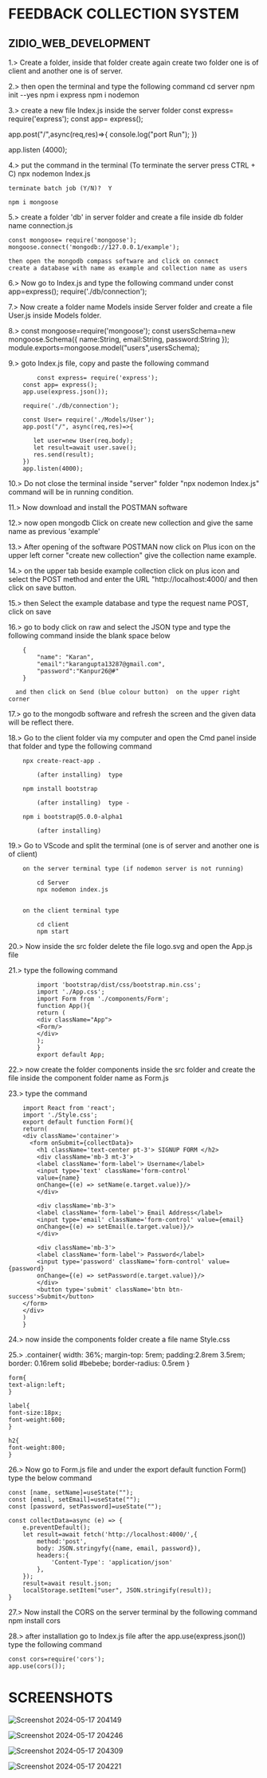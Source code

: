 # FEEDBACK COLLECTION SYSTEM
## ZIDIO_WEB_DEVELOPMENT

1.> Create a folder, inside that folder create again create two folder one is of client and another one is of server.

2.> then open the terminal and type the following command 
     	cd server
	npm init --yes
	npm i express
	npm i nodemon

3.> create a new file Index.js inside the server folder
        const express= require('express');
const app= express();

app.post("/",async(req,res)=>{
    console.log("port Run");
})

app.listen (4000);

4.> put the command in the terminal    		(To terminate the server press CTRL + C)
 	npx nodemon Index.js

  	terminate batch job (Y/N)?  Y
	
	npm i mongoose
	
5.> create a folder 'db' in server folder and create a file inside db folder name connection.js
	
	const mongoose= require('mongoose');
	mongoose.connect('mongodb://127.0.0.1/example');
	
	then open the mongodb compass software and click on connect
	create a database with name as example and collection name as users

6.> Now go to Index.js and type the following command under const app=express();
	require('./db/connection');
    

7.> Now create a folder name Models inside Server folder and create a file User.js inside Models folder.

8.> 	const mongoose=require('mongoose');
	const usersSchema=new mongoose.Schema({
	name:String,
	email:String,
	password:String
	});
	module.exports=mongoose.model("users",usersSchema);

9.> goto Index.js file,  copy and paste the following command

 	        const express= require('express');
		const app= express();
		app.use(express.json());

		require('./db/connection');

		const User= require('./Models/User');
		app.post("/", async(req,res)=>{
		
  		   let user=new User(req.body);
		   let result=await user.save();
		   res.send(result); 
		})
		app.listen(4000);
	
10.> Do not close the terminal  inside "server" folder "npx nodemon Index.js" command will be in running condition.

11.> Now download and install the POSTMAN software 

12.> now open mongodb Click on create new collection and give the same name as previous 'example' 

13.> After opening of the software POSTMAN now click on Plus icon on the upper left corner "create new collection" give the collection    	name example.

14.> on the upper tab beside example collection click on plus icon and select the POST method and enter the URL "http://localhost:4000/ 
      and then click on save button. 

15.> then Select the example database and type the request name POST, click on save 

16.> go to body click on raw and select the JSON type and type the following command inside the blank space below
     
  		{
			"name": "Karan",
			"email":"karangupta13287@gmail.com",
			"password":"Kanpur26@#"
		}
	
      and then click on Send (blue colour button)  on the upper right corner

17.> go to the mongodb software and refresh the screen and the given data will be reflect there. 

18.> Go to the client folder via my computer and open the Cmd panel inside that folder and type the following command
		 	
		npx create-react-app . 
		
			(after installing)  type 
		
		npm install bootstrap

			(after installing)  type -
		
		npm i bootstrap@5.0.0-alpha1

			(after installing)

19.> Go to VScode and split the terminal (one is of server and another one is of client)

		on the server terminal type (if nodemon server is not running)

			cd Server
			npx nodemon index.js


		on the client terminal type
			
			cd client
			npm start

20.> Now inside the src folder delete the file logo.svg and open the App.js file

21.> type the following command 
		
			import 'bootstrap/dist/css/bootstrap.min.css';
			import './App.css';
			import Form from './components/Form';
			function App(){
			return (
			<div className="App">
			<Form/>
			</div>
			);
			}
			export default App;

22.> now create the folder components inside the src folder and create the file inside the component folder name as Form.js

23.> type the command 

		import React from 'react';
		import './Style.css';
		export default function Form(){
		return(
		<div className='container'>
		  <form onSubmit={collectData}> 
 			<h1 className='text-center pt-3'> SIGNUP FORM </h2>
			<div className='mb-3 mt-3'>
			<label className='form-label'> Username</label> 
			<input type='text' className='form-control'
			value={name}
			onChange={(e) => setName(e.target.value)}/>
			</div>

			<div className='mb-3'>
			<label className='form-label'> Email Address</label> 
			<input type='email' className='form-control' value={email}
			onChange={(e) => setEmail(e.target.value)}/>
			</div>

			<div className='mb-3'>
			<label className='form-label'> Password</label> 
			<input type='password' className='form-control' value={password}
			onChange={(e) => setPassword(e.target.value)}/>
			</div>
			<button type='submit' className='btn btn-success'>Submit</button>
		</form> 
		</div> 
		)
		} 

24.> now inside the components folder create a file name Style.css

25.> .container{
 	width: 36%;
	margin-top: 5rem;
	padding:2.8rem 3.5rem;
	border: 0.16rem solid #bebebe;
	border-radius: 0.5rem
      }
	
	form{
	text-align:left;
	}
	
	label{
	font-size:18px;
	font-weight:600;
	}

	h2{
	font-weight:800;
	}

26.> Now go to Form.js file and under the export default function Form() type the below command

	const [name, setName]=useState("");
	const [email, setEmail]=useState("");
	const [password, setPassword]=useState("");

	const collectData=async (e) => {
		e.preventDefault();
		let result=await fetch('http://localhost:4000/',{
			method:'post',
			body: JSON.stringyfy({name, email, password}),
			headers:{
				'Content-Type': 'application/json'
		    },
		});
		result=await result.json;
		localStorage.setItem("user", JSON.stringify(result));
  	}

27.> Now install the CORS on the server terminal by the following command 
		npm install cors

28.> after installation go to Index.js file after the app.use(express.json()) type the following command 

	const cors=require('cors');
	app.use(cors());


# SCREENSHOTS 

![Screenshot 2024-05-17 204149](https://github.com/karan-gupta-15/Feedback-Collection-system_ZIDIO_WEB_DEVELOPMENT/assets/120588164/b1f00cc7-cafd-4afd-a2d7-1b0ecc947815)


![Screenshot 2024-05-17 204246](https://github.com/karan-gupta-15/Feedback-Collection-system_ZIDIO_WEB_DEVELOPMENT/assets/120588164/be7f4092-26a3-4f9c-aa73-9efed73701bf)


![Screenshot 2024-05-17 204309](https://github.com/karan-gupta-15/Feedback-Collection-system_ZIDIO_WEB_DEVELOPMENT/assets/120588164/73a9eaca-265c-4c1d-aa6e-f0c4a55e5f9b)

 
![Screenshot 2024-05-17 204221](https://github.com/karan-gupta-15/Feedback-Collection-system_ZIDIO_WEB_DEVELOPMENT/assets/120588164/75fd7577-1cd1-4ed0-b188-171a355a5517)

	
	
